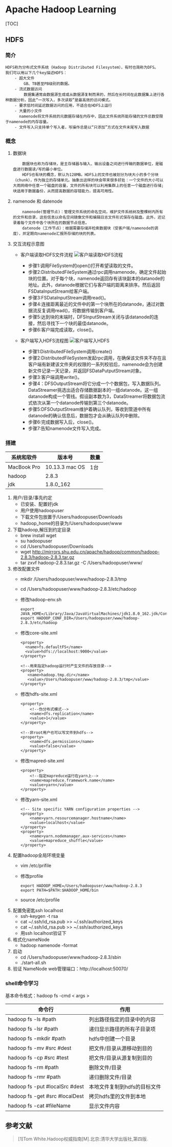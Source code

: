
# Apache Hadoop Learning
[TOC]

## HDFS
### 简介
```
HDFS称为分布式文件系统（Hadoop Distributed Filesystem），有时也简称为DFS。
我们可以用以下几个key描述HDFS：
	- 超大文件
		GB、TB甚至PB级别的数据。
	- 流式数据访问
		数据集通常由数据源生成或从数据源复制而来的，然后在长时间在此数据集上进行各种数据分析。因此“一次写入，多次读取”是最高效的访问模式。
	- 要求低时间延迟数据访问的应用，不适合在HDFS上运行
	- 大量的小文件
	  namenode将文件系统的元数据存储在内存中，因此文件系统所能存储的文件总数受限于namenode的内存容量。
	- 文件写入只支持单个写入者，写操作总是以“只添加”方式在文件末尾写入数据
```

### 概念
1. 数据块
	```
		数据块也称为存储块，是主存储器与输入、输出设备之间进行传输的数据单位，是磁盘进行数据读/写的最小单位。
		HDFS也有块的概念，默认为128MB。HDFS上的文件也被划分为块大小的多个分块（chunk），作为独立的存储单元。抽象出这样的块会带来很多好处：一个文件的大小可以大雨网络中任意一个磁盘的容量，文件的所有块可以利用集群上的任意一个磁盘进行存储;块适用于数据备份，从而提高数据的容错能力，提高可用性。
	```
	
2. namenode 和 datenode
	```
		namenode(管理节点)：管理文件系统的命名空间，维护文件系统树及整棵树内所有的文件和目录，这些信息以命名空间镜像文件和编辑日志文件形式保存在磁盘。此外，还记录着每个文件中各个块所在的数据节点信息。
		datenode（工作节点）：根据需要存储并检索数据块（受客户端/namenode的调度），并定期向namenode汇报所存储的块的列表。
	```

3. 交互流程示意图
	* 客户端读取HDFS文件流程
		![客户端读取HDFS流程](https://raw.githubusercontent.com/wudongsen/study/master/src/test/docImages/客户端读取HDFS流程.png)
		- 步骤1:调用FileSystem的open()打开希望读取的文件。
		- 步骤2:DistributedFileSystem通过rpc调用namenode，确定文件起始块的位置。对于每个块，namenode返回存有该块副本的datanode的地址。此外，datanode根据它们与客户端的距离来排序。然后返回FSDataInputStream给客户端。
		- 步骤3:FSDataInputStream调用read()。
		- 步骤4:连接距离最近的文件中的第一个块所在的datanode，通过对数据流反复调用read()，将数据传输到客户端。
		- 步骤5:达到块的末端时，DFSInputStream关闭与该datanode的连接，然后寻找下一个块的最佳datanode。
		- 步骤6:客户端完成读取，close()。
		
	* 客户端写入HDFS流程图
		![客户端写入HDFS](https://raw.githubusercontent.com/wudongsen/study/master/src/test/docImages/客户端将数据写入HDFS.png)
		- 步骤1:DistributedFileSystem调用create()
		- 步骤2:DistributedFileSystem发起rpc调用，在确保该文件夹不存在且客户端有新建该文件夹的权限的一系列校验后，namenode会为创建新文件记录一天记录，并返回FSDataPutputStream对象。
		- 步骤3:客户端调用write()。
		- 步骤4：DFSOutputStream将它分成一个个数据包，写入数据队列。DataStreamer挑选出适合存储数据副本的一组datanode。这一组datanode构成一个管线。假设副本数为3，DataStreamer将数据包流式依次从第一个datanode传输到第三个datanode。
		- 步骤5:DFSOutputStream维护着确认队列，等收到管道中所有datanode的确认信息后，数据包才会从确认队列中删除。
		- 步骤6:完成数据写入后，close()。
		- 步骤7:告知namenode文件写入完成。
	
### 搭建
系统和软件 | 版本号 | 数量
----------- | ------- | ---
MacBook Pro | 10.13.3 mac OS | 1台
hadoop | 2.8.3 | 
jdk | 1.8.0_162

1. 用户/目录/事先约定
	* 已安装、配置好jdk
	* 用户使用hadoopuser
	* 下载文件包放置于/Users/hadoopuser/Downloads
	* hadoop_home的目录为/Users/hadoopuser/www
2. 下载hadoop,解压到约定目录
	 * brew install wget
	 * su hadoopuser
	 * cd /Users/hadoopuser/Downloads
	 * wget http://mirrors.shu.edu.cn/apache/hadoop/common/hadoop-2.8.3/hadoop-2.8.3.tar.gz
	 * tar zxvf hadoop-2.8.3.tar.gz -C /Users/hadoopuser/www/
3. 修改配置文件
	* mkdir /Users/hadoopuser/www/hadoop-2.8.3/tmp
	* cd /Users/hadoopuser/www/hadoop-2.8.3/etc/hadoop
	* 修改hadoop-env.sh

		```
		export JAVA_HOME=/Library/Java/JavaVirtualMachines/jdk1.8.0_162.jdk/Contents/Home
		export HADOOP_CONF_DIR=/Users/hadoopuser/www/hadoop-2.8.3/etc/hadoop
		```
	* 修改core-site.xml

		```
		<property>
      	  <name>fs.defaultFS</name>
          <value>hdfs://localhost:9000</value>
        </property>

  	    <!--用来指定hadoop运行时产生文件的存放目录-->
  	    <property>
           <name>hadoop.tmp.dir</name>
           <value>/Users/hadoopuser/www/hadoop-2.8.3/tmp</value>
  		</property>	
		```
	* 修改hdfs-site.xml

		```
		<property>
     		<!--伪分布式模式-->
     		<name>dfs.replication</name>
     		<value>1</value>
        </property>

 		<!--非root用户也可以写文件到hdfs-->
        <property>
        	<name>dfs.permissions</name>
     		<value>false</value>    
        </property>
		```
	* 修改mapred-site.xml

		```
		<property>
    		<!--指定mapreduce运行在yarn上-->
    		<name>mapreduce.framework.name</name>
    		<value>yarn</value>
        </property>
		```
	* 修改yarn-site.xml

		```
		<!-- Site specific YARN configuration properties -->
        <property>
    		<name>yarn.resourcemanager.hostname</name>
    		<value>localhost</value>
        </property>
        <property>
    		<name>yarn.nodemanager.aux-services</name>
    		<value>mapreduce_shuffle</value>
        </property>
		```
4. 配置hadoop全局环境变量
	* vim /etc/prifile
	* 修改profile

		```
		export HADOOP_HOME=/Users/hadoopuser/www/hadoop-2.8.3
		export PATH=$PATH:$HADOOP_HOME/bin
		```
	* source /etc/profile
5. 配置免密匙ssh localhost
	* ssh-keygen -t rsa
	* cat ~/.ssh/id_rsa.pub >> ~/.ssh/authorized_keys
	* cat ~/.ssh/id_rsa.pub >> ~/.ssh/authorized_keys
	* 用ssh localhost验证下
6. 格式化nameNode
	* hadoop namenode -format
6. 启动
	* cd /Users/hadoopuser/www/hadoop-2.8.3/sbin
	* ./start-all.sh
7. 验证 
	NameNode web管理端口：http://localhost:50070/

### shell命令学习
基本命令格式：hadoop fs -cmd < args >

命令行 | 作用
------------------ | ----------------
hadoop fs -ls #path | 列出路径指定的目录中的内容
hadoop fs -lsr #path | 递归显示路径的所有子目录项
hadoop fs -mkdir #path | hdfs中创建一个目录
hadoop fs -mv #src #dest | 把文件/目录从源移动到目的
hadoop fs -cp #src #test | 把文件/目录从源复制到目的
hadoop fs -rm #path | 删除文件/目录
hadoop fs -rmr #path | 递归删除文件/目录
hadoop fs -put #localSrc #dest | 本地文件复制到hdfs的目标文件
hadoop fs -get #src #localDest | 拷贝hdfs里的文件到本地
hadoop fs -cat #fileName | 显示文件内容


## 参考文献
> [1]Tom White.Hadoop权威指南[M].北京:清华大学出版社,第四版.










